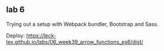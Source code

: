 ## lab 6

Trying out a setup with Webpack bundler, Bootstrap and Sass.

Deploy: https://leck-lex.github.io/labs/06_week39_arrow_functions_es6/dist/